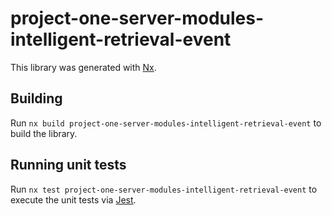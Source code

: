 # project-one-server-modules-intelligent-retrieval-event

This library was generated with [Nx](https://nx.dev).

## Building

Run `nx build project-one-server-modules-intelligent-retrieval-event` to build the library.

## Running unit tests

Run `nx test project-one-server-modules-intelligent-retrieval-event` to execute the unit tests via [Jest](https://jestjs.io).
